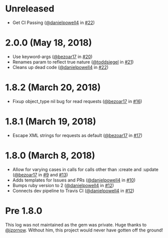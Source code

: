 # Unreleased

* Get CI Passing ([@danielpowell4](https://github.com/danielpowell4) in [#22](https://github.com/privateprep/intacct-ruby/pull/33))

# 2.0.0 (May 18, 2018)

* Use keyword-args ([@bezoar17](https://github.com/bezoar17) in [#20](https://github.com/privateprep/intacct-ruby/pull/20))
* Renames param to reflect true nature ([@toddsiegel](https://github.com/toddsiegel) in [#21](https://github.com/privateprep/intacct-ruby/pull/21))
* Cleans up dead code ([@danielpowell4](https://github.com/danielpowell4) in [#22](https://github.com/privateprep/intacct-ruby/pull/22))

# 1.8.2 (March 20, 2018)

* Fixup object_type nil bug for read requests ([@bezoar17](https://github.com/bezoar17) in [#16](https://github.com/privateprep/intacct-ruby/pull/16))

# 1.8.1 (March 19, 2018)

* Escape XML strings for requests as default ([@bezoar17](https://github.com/bezoar17) in [#17](https://github.com/privateprep/intacct-ruby/pull/17))

# 1.8.0 (March 8, 2018)

* Allow for varying cases in calls for calls other than :create and :update ([@bezoar17](https://github.com/bezoar17) in [#9](https://github.com/privateprep/intacct-ruby/pull/9) and [#13](https://github.com/privateprep/intacct-ruby/pull/13))
* Adds templates for Issues and PRs ([@danielpowell4](https://github.com/danielpowell4) in [#10](https://github.com/privateprep/intacct-ruby/pull/10))
* Bumps ruby version to 2 ([@danielpowell4](https://github.com/danielpowell4) in [#12](https://github.com/privateprep/intacct-ruby/pull/12))
* Connects dev pipeline to Travis CI ([@danielpowell4](https://github.com/danielpowell4) in [#12](https://github.com/privateprep/intacct-ruby/pull/12))

# Pre 1.8.0

This log was not maintained as the gem was private.
Huge thanks to [@jzornow](https://github.com/jzornow). Without him, this project would never have gotten off the ground!
